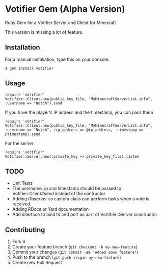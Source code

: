 # Votifier Gem (Alpha Version)

Ruby Gem for a Votifier Server and Client for Minecraft

This version is missing a lot of feature.

## Installation

For a manual installation, type this on your console:

    $ gem install votifier

## Usage

    require 'votifier'
    Votifier::Client.new(public_key_file, "MyMinecraftServerList.info", :username => "Notch").send

If you have the player's IP addess and the timestamp, you can pass them

    require 'votifier'
    Votifier::Client.new(public_key_file, "MyMinecraftServerList.info", :username => "Notch", :ip_address => @ip_address, :timestamp => @timestamp).send

For the server:

    require 'votifier'
    Votifier::Server.new(:private_key => private_key_file).listen

## TODO

* Unit Tests
* The username, ip and timestamp should be passed to Votifier::Client#send instead of the contructor
* Adding Observer so custom class can perform tasks when a vote is received.
* Adding RDocs or Yard documentation
* Add interface to bind to and port as part of Vortifier::Server constructor

## Contributing

1. Fork it
2. Create your feature branch (`git checkout -b my-new-feature`)
3. Commit your changes (`git commit -am 'Added some feature'`)
4. Push to the branch (`git push origin my-new-feature`)
5. Create new Pull Request
